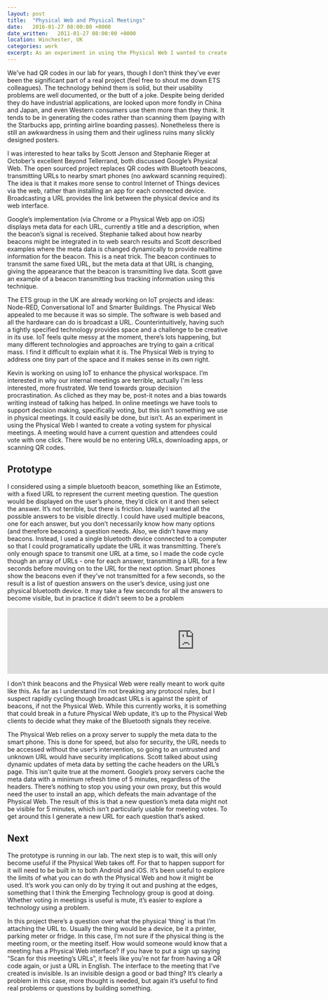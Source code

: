 ```yaml
---
layout: post
title:  "Physical Web and Physical Meetings"
date:   2016-01-27 08:00:00 +0000
date_written:   2011-01-27 08:00:00 +0000
location: Winchester, UK
categories: work
excerpt: As an experiment in using the Physical Web I wanted to create a voting system for physical meetings.  A meeting would have a current question and attendees could vote with one click.  There would be no entering URLs, downloading apps, or scanning QR codes.
---
```

We’ve had QR codes in our lab for years, though I don’t think they’ve ever been the significant part of a real project (feel free to shout me down ETS colleagues). The technology behind them is solid, but their usability problems are well documented, or the butt of a joke.  Despite being derided they do have industrial applications, are looked upon more fondly in China and Japan, and even Western consumers use them more than they think.  It tends to be in generating the codes rather than scanning them (paying with the Starbucks app, printing airline boarding passes). Nonetheless there is still an awkwardness in using them and their ugliness ruins many slickly designed posters.

I was interested to hear talks by Scott Jenson and Stephanie Rieger at October’s excellent Beyond Tellerrand, both discussed Google’s Physical Web.  The open sourced project replaces QR codes with Bluetooth beacons, transmitting URLs to nearby smart phones (no awkward scanning required). The idea is that it makes more sense to control Internet of Things devices via the web, rather than installing an app for each connected device.  Broadcasting a URL provides the link between the physical device and its web interface.

Google’s implementation (via Chrome or a Physical Web app on iOS) displays meta data for each URL, currently a title and a description, when the beacon’s signal is received.  Stephanie talked about how nearby beacons might be integrated in to web search results and Scott described examples where the meta data is changed dynamically to provide realtime information for the beacon. This is a neat trick. The beacon continues to transmit the same fixed URL, but the meta data at that URL is changing, giving the appearance that the beacon is transmitting live data.  Scott gave an example of a beacon transmitting bus tracking information using this technique.

The ETS group in the UK are already working on IoT projects and ideas: Node-RED, Conversational IoT and Smarter Buildings.  The Physical Web appealed to me because it was so simple. The software is web based and all the hardware can do is broadcast a URL. Counterintuitively, having such a tightly specified technology provides space and a challenge to be creative in its use.  IoT feels quite messy at the moment, there’s lots happening, but many different technologies and approaches are trying to gain a critical mass.  I find it difficult to explain what it is. The Physical Web is trying to address one tiny part of the space and it makes sense in its own right.

Kevin is working on using IoT to enhance the physical workspace.  I’m interested in why our internal meetings are terrible, actually I'm less interested, more frustrated. We tend towards group decision procrastination. As cliched as they may be, post-it notes and a bias towards writing instead of talking has helped.  In online meetings we have tools to support decision making, specifically voting, but this isn’t something we use in physical meetings. It could easily be done, but isn’t. As an experiment in using the Physical Web I wanted to create a voting system for physical meetings.  A meeting would have a current question and attendees could vote with one click.  There would be no entering URLs, downloading apps, or scanning QR codes.

## Prototype
I considered using a simple bluetooth beacon, something like an Estimote, with a fixed URL to represent the current meeting question. The question would be displayed on the user’s phone, they’d click on it and then select the answer. It’s not terrible, but there is friction. Ideally I wanted all the possible answers to be visible directly.  I could have used multiple beacons, one for each answer, but you don’t necessarily know how many options (and therefore beacons) a question needs.  Also, we didn’t have many beacons.  Instead, I used a single  bluetooth device connected to a computer so that I could programatically update the URL it was transmitting.  There’s only enough space to transmit one URL at a time, so I made the code cycle though an array of URLs - one for each answer, transmitting a URL for a few seconds before moving on to the URL for the next option.  Smart phones show the beacons even if they’ve not transmitted for a few seconds, so the result is a list of question answers on the user’s device, using just one physical bluetooth device.  It may take a few seconds for all the answers to become visible, but in practice it didn’t seem to be a problem

<p class='embed'>
  <iframe allowfullscreen="true" frameborder="0"  src="https://www.youtube.com/embed/c8HfyF2PpCo?rel=0" width="853"></iframe>
</p>

I don’t think beacons and the Physical Web were really meant to work quite like this.  As far as I understand I’m not breaking any protocol rules, but I suspect rapidly cycling though broadcast URLs is against the spirit of beacons, if not the Physical Web.  While this currently works, it is something that could break in a future Physical Web update, it’s up to the Physical Web clients to decide what they make of the Bluetooth signals they receive.

The Physical Web relies on a proxy server to supply the meta data to the smart phone.  This is done for speed, but also for security, the URL needs to be accessed without the user’s intervention, so going to an untrusted and unknown URL would have security implications.  Scott talked about using dynamic updates of meta data by setting the cache headers on the URL’s page.  This isn’t quite true at the moment.  Google’s proxy servers cache the meta data with a minimum refresh time of 5 minutes, regardless of the headers. There’s nothing to stop you using your own proxy, but this would need the user to install an app, which defeats the main advantage of the Physical Web.  The result of this is that a new question’s meta data might not be visible for 5 minutes, which isn’t particularly usable for meeting votes. To get around this I generate a new URL for each question that’s asked.

## Next
The prototype is running in our lab. The next step is to wait, this will only become useful if the Physical Web takes off.  For that to happen support for it will need to be built in to both Android and iOS.  It’s been useful to explore the limits of what you can do wth the Physical Web and how it might be used. It’s work you can only do by trying it out and pushing at the edges, something that I think the Emerging Technology group is good at doing. Whether voting in meetings is useful is mute, it’s easier to explore a technology using a problem.

In this project there’s a question over what the physical ‘thing' is that I’m attaching the URL to. Usually the thing would be a device, be it a printer, parking meter or fridge. In this case, I’m not sure if the physical thing is the meeting room, or the meeting itself. How would someone would know that a meeting has a Physical Web interface? If you have to put a sign up saying “Scan for this meeting’s URLs”, it feels like you’re not far from having a QR code again, or just a URL in English. The interface to the meeting that I’ve created is invisible. Is an invisible design a good or bad thing? It’s clearly a problem in this case, more thought is needed, but again it’s useful to find real problems or questions by building something.
